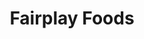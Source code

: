 ---
title: "Fairplay Foods"
url: /chicago/fairplay-foods-south-halsted-street/
shop: supermarket
---